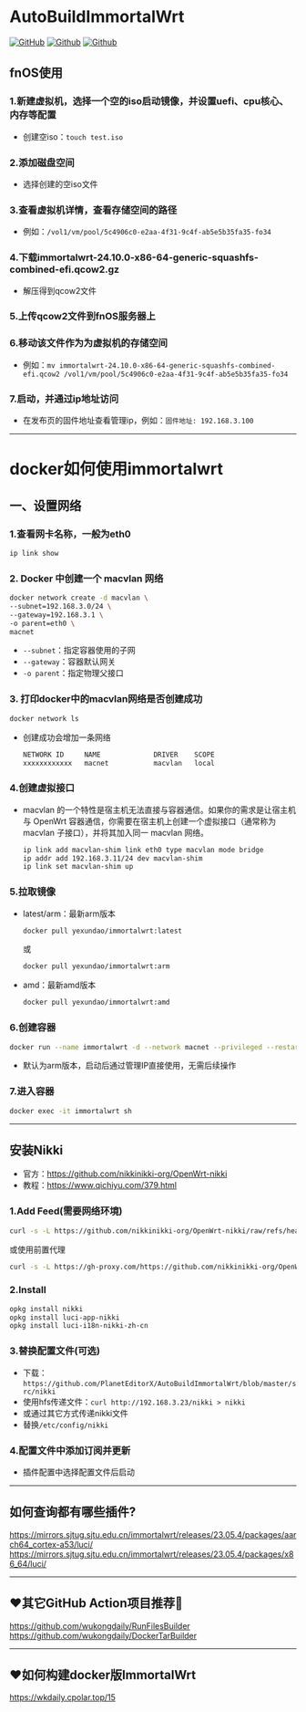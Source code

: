 # AutoBuildImmortalWrt
[![GitHub](https://img.shields.io/github/license/wukongdaily/AutoBuildImmortalWrt.svg?label=LICENSE&logo=github&logoColor=%20)](https://github.com/PlanetEditorX/AutoBuildImmortalWrt/blob/main/LICENSE)
[![Github](https://img.shields.io/badge/RELEASE:AutoBuildImmortalWrt-123456?logo=github&logoColor=fff&labelColor=green&style=flat)](https://github.com/PlanetEditorX/AutoBuildImmortalWrt/releases)
[![Github](https://img.shields.io/badge/Docker%20Hub-%20yexundao/immortalwrt-blue?logo=docker)](https://hub.docker.com/repository/docker/yexundao/immortalwrt/tags)

## fnOS使用
### 1.新建虚拟机，选择一个空的iso启动镜像，并设置uefi、cpu核心、内存等配置
- 创建空iso：``` touch test.iso ```

### 2.添加磁盘空间
- 选择创建的空iso文件

### 3.查看虚拟机详情，查看存储空间的路径
- 例如：```/vol1/vm/pool/5c4906c0-e2aa-4f31-9c4f-ab5e5b35fa35-fo34```

### 4.下载immortalwrt-24.10.0-x86-64-generic-squashfs-combined-efi.qcow2.gz
- 解压得到qcow2文件

### 5.上传qcow2文件到fnOS服务器上

### 6.移动该文件作为为虚拟机的存储空间
- 例如：```mv immortalwrt-24.10.0-x86-64-generic-squashfs-combined-efi.qcow2 /vol1/vm/pool/5c4906c0-e2aa-4f31-9c4f-ab5e5b35fa35-fo34```
### 7.启动，并通过ip地址访问
- 在发布页的固件地址查看管理ip，例如：```固件地址: 192.168.3.100```

---
# docker如何使用immortalwrt
## 一、设置网络
### 1.查看网卡名称，一般为eth0
  ```bash
  ip link show
  ```

### 2. Docker 中创建一个 macvlan 网络
  ```bash
  docker network create -d macvlan \
  --subnet=192.168.3.0/24 \
  --gateway=192.168.3.1 \
  -o parent=eth0 \
  macnet
  ```
  - `--subnet`：指定容器使用的子网
  - `--gateway`：容器默认网关
  - `-o parent`：指定物理父接口

### 3. 打印docker中的macvlan网络是否创建成功
  ```bash
  docker network ls
  ```
- 创建成功会增加一条网络
  ```bash
  NETWORK ID     NAME             DRIVER    SCOPE
  xxxxxxxxxxxx   macnet           macvlan   local
  ```

### 4.创建虚拟接口
  - macvlan 的一个特性是宿主机无法直接与容器通信。如果你的需求是让宿主机与 OpenWrt 容器通信，你需要在宿主机上创建一个虚拟接口（通常称为 macvlan 子接口），并将其加入同一 macvlan 网络。
    ```bash
    ip link add macvlan-shim link eth0 type macvlan mode bridge
    ip addr add 192.168.3.11/24 dev macvlan-shim
    ip link set macvlan-shim up
    ```

### 5.拉取镜像
  - latest/arm：最新arm版本
    ```bash
    docker pull yexundao/immortalwrt:latest
    ```
    或
    ```bash
    docker pull yexundao/immortalwrt:arm
    ```
  - amd：最新amd版本
    ```bash
    docker pull yexundao/immortalwrt:amd
    ```

### 6.创建容器
  ```bash
  docker run --name immortalwrt -d --network macnet --privileged --restart=always yexundao/immortalwrt:latest /sbin/init
  ```
  - 默认为arm版本，启动后通过管理IP直接使用，无需后续操作

### 7.进入容器
  ```bash
  docker exec -it immortalwrt sh
  ```

---
## 安装Nikki
- 官方：https://github.com/nikkinikki-org/OpenWrt-nikki
- 教程：https://www.qichiyu.com/379.html

### 1.Add Feed(需要网络环境)
```bash
curl -s -L https://github.com/nikkinikki-org/OpenWrt-nikki/raw/refs/heads/main/feed.sh | ash
```
或使用前置代理
```bash
curl -s -L https://gh-proxy.com/https://github.com/nikkinikki-org/OpenWrt-nikki/raw/refs/heads/main/feed.sh | ash
```

### 2.Install
```bash
opkg install nikki
opkg install luci-app-nikki
opkg install luci-i18n-nikki-zh-cn
```

### 3.替换配置文件(可选)
- 下载：```https://github.com/PlanetEditorX/AutoBuildImmortalWrt/blob/master/src/nikki```
- 使用hfs传递文件：```curl http://192.168.3.23/nikki > nikki```
- 或通过其它方式传递nikki文件
- 替换`/etc/config/nikki`

### 4.配置文件中添加订阅并更新
- 插件配置中选择配置文件后启动

---
## 如何查询都有哪些插件?
https://mirrors.sjtug.sjtu.edu.cn/immortalwrt/releases/23.05.4/packages/aarch64_cortex-a53/luci/ <br>
https://mirrors.sjtug.sjtu.edu.cn/immortalwrt/releases/23.05.4/packages/x86_64/luci/

---
## ❤️其它GitHub Action项目推荐🌟
https://github.com/wukongdaily/RunFilesBuilder<br>
https://github.com/wukongdaily/DockerTarBuilder

---
## ❤️如何构建docker版ImmortalWrt
https://wkdaily.cpolar.top/15
